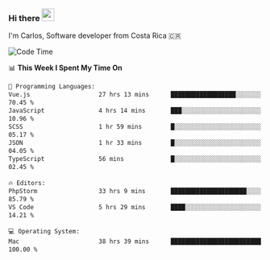 ### Hi there <img src="https://media.giphy.com/media/hvRJCLFzcasrR4ia7z/giphy.gif" width="25px" height="25px">

I'm Carlos, Software developer from Costa Rica 🇨🇷

[//]: # (<a href="https://app.daily.dev/carum98"><img src="https://github.com/carum98/carum98/blob/main/devcard.svg" width="400" alt="Carlos Umaña Acevedo's Dev Card"/></a>)


<!--START_SECTION:waka-->
![Code Time](http://img.shields.io/badge/Code%20Time-12%2C092%20hrs%2031%20mins-blue)

📊 **This Week I Spent My Time On** 

```text
💬 Programming Languages: 
Vue.js                   27 hrs 13 mins      ██████████████████░░░░░░░   70.45 % 
JavaScript               4 hrs 14 mins       ███░░░░░░░░░░░░░░░░░░░░░░   10.96 % 
SCSS                     1 hr 59 mins        █░░░░░░░░░░░░░░░░░░░░░░░░   05.17 % 
JSON                     1 hr 33 mins        █░░░░░░░░░░░░░░░░░░░░░░░░   04.05 % 
TypeScript               56 mins             █░░░░░░░░░░░░░░░░░░░░░░░░   02.45 % 

🔥 Editors: 
PhpStorm                 33 hrs 9 mins       █████████████████████░░░░   85.79 % 
VS Code                  5 hrs 29 mins       ████░░░░░░░░░░░░░░░░░░░░░   14.21 % 

💻 Operating System: 
Mac                      38 hrs 39 mins      █████████████████████████   100.00 % 
```


<!--END_SECTION:waka-->
